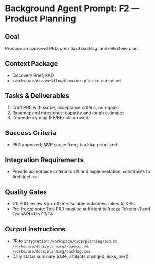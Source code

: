 # Background Agent Prompt: F2 — Product Planning

## Goal
Produce an approved PRD, prioritized backlog, and milestone plan.

## Context Package
- Discovery Brief, RAD
- `/workspace/dev-workflow/0-master-planner-output.md`

## Tasks & Deliverables
1. Draft PRD with scope, acceptance criteria, non-goals
2. Roadmap and milestones; capacity and rough estimates
3. Dependency map (FE/BE split allowed)

## Success Criteria
- PRD approved; MVP scope fixed; backlog prioritized

## Integration Requirements
- Provide acceptance criteria to UX and Implementation; constraints to Architecture

## Quality Gates
- G1: PRD review sign-off; measurable outcomes linked to KPIs
- Pre-freeze note: This PRD must be sufficient to freeze Tokens v1 and OpenAPI v1 in F3/F4

## Output Instructions
- PR to `integration`: `/workspace/docs/planning/prd.md`, `/workspace/docs/planning/roadmap.md`, `/workspace/docs/planning/backlog.csv`
- Daily status summary (date, artifacts changed, risks, next)
